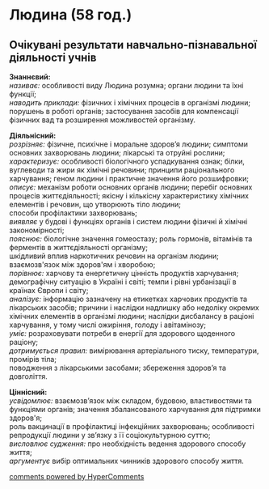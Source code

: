 <div id="hypercomments_widget" class="js-hypercomments-widget invisible"></div>

# Людина  (58 год.)

## Очікувані результати навчально-пізнавальної діяльності учнів

<p><b>Знаннєвий:</b><br>
<i>називає:</i> особливості  виду Людина розумна; органи людини та їхні функції;<br>
<i>наводить приклади:</i> фізичних і хімічних  процесів в організмі людини; порушень в роботі органів; застосування засобів для компенсації фізичних вад та розширення можливостей організму.</p>

<p><b>Діяльнісний:</b><br>
<i>розрізняє:</i> фізичне, психічне і моральне здоров’я людини; симптоми основних захворювань людини; лікарські та отруйні рослини; <br>
<i>характеризує:</i> особливості біологічного успадкування ознак; білки, вуглеводи та жири як хімічні речовини; принципи раціонального харчування; геном людини і практичне значення його розшифровки; <br>
<i>описує:</i> механізм роботи основних органів людини; перебіг основних процесів життєдіяльності; якісну і кількісну характеристику хімічних елементів і речовин, що утворюють тіло людини;<br>
способи профілактики захворювань;<br>
<i>виявляє</i> у будові і функціях органів і систем людини фізичні й хімічні закономірності;<br>
<i>пояснює:</i> біологічне значення гомеостазу; роль гормонів, вітамінів та ферментів в життєдіяльності організму;<br> 
шкідливий вплив наркотичних речовин на організм людини; взаємозв'язок між здоров'ям і хворобою;<br>
<i>порівнює:</i> харчову та енергетичну цінність продуктів харчування; демографічну ситуацію в Україні і світі; темпи і рівні урбанізації в країнах Європи і світу;<br>
<i>аналізує:</i> інформацію зазначену на етикетках харчових продуктів та лікарських засобів; причини і  наслідки надлишку або недоліку окремих хімічних елементів в організмі людини; наслідки дисбалансу в раціоні харчування, у тому числі ожиріння, голоду і авітамінозу;<br>
<i>уміє:</i> розраховувати потреби в енергії для здорового щоденного раціону;<br>
<i>дотримується правил:</i> вимірювання артеріального тиску, температури, промірів тіла;  <br>
поводження з лікарськими засобами; збереження здоров’я та довголіття.</p>

<p><b>Ціннісний:</b><br>
<i>усвідомлює:</i> взаємозв’язок між складом, будовою, властивостями та функціями органів;
значення збалансованого харчування для підтримки здоров'я;<br>
роль вакцинації в профілактиці інфекційних захворювань; особливості репродукції людини у зв’язку з її соціокультурною суттю;<br>
<i>висловлює судження:</i> про необхідність ведення здорового способу життя;<br>
<i>аргументує</i> вибір оптимальних чинників здорового способу життя.
</p>


<div class="js-hypercomments-container">
<a href="http://hypercomments.com" class="hc-link" title="comments widget">comments powered by HyperComments</a>
</div>